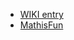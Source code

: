 - [WIKI entry](https://en.wikipedia.org/wiki/Mathematical_puzzle)
- [MathisFun](https://www.mathsisfun.com/puzzles/)